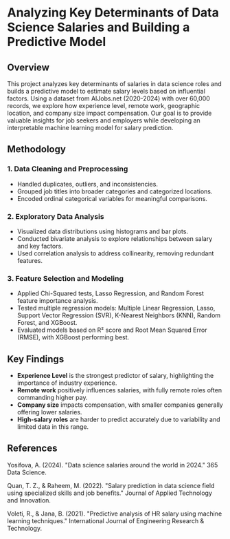 # Analyzing Key Determinants of Data Science Salaries and Building a Predictive Model

## Overview
This project analyzes key determinants of salaries in data science roles and builds a predictive model to estimate salary levels based on influential factors. Using a dataset from AIJobs.net (2020-2024) with over 60,000 records, we explore how experience level, remote work, geographic location, and company size impact compensation. Our goal is to provide valuable insights for job seekers and employers while developing an interpretable machine learning model for salary prediction.

## Methodology
### 1. Data Cleaning and Preprocessing
* Handled duplicates, outliers, and inconsistencies.
* Grouped job titles into broader categories and categorized locations.
* Encoded ordinal categorical variables for meaningful comparisons.
### 2. Exploratory Data Analysis
* Visualized data distributions using histograms and bar plots.
* Conducted bivariate analysis to explore relationships between salary and key factors.
* Used correlation analysis to address collinearity, removing redundant features.
### 3. Feature Selection and Modeling
* Applied Chi-Squared tests, Lasso Regression, and Random Forest feature importance analysis.
* Tested multiple regression models: Multiple Linear Regression, Lasso, Support Vector Regression (SVR), K-Nearest Neighbors (KNN), Random Forest, and XGBoost.
* Evaluated models based on R² score and Root Mean Squared Error (RMSE), with XGBoost performing best.

## Key Findings
* **Experience Level** is the strongest predictor of salary, highlighting the importance of industry experience.
* **Remote work** positively influences salaries, with fully remote roles often commanding higher pay.
* **Company size** impacts compensation, with smaller companies generally offering lower salaries.
* **High-salary roles** are harder to predict accurately due to variability and limited data in this range.

## References
Yosifova, A. (2024). "Data science salaries around the world in 2024." 365 Data Science.

Quan, T. Z., & Raheem, M. (2022). "Salary prediction in data science field using specialized skills and job benefits." Journal of Applied Technology and Innovation.

Voleti, R., & Jana, B. (2021). "Predictive analysis of HR salary using machine learning techniques." International Journal of Engineering Research & Technology.

